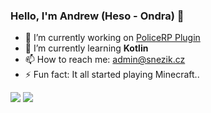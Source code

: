 ### Hello, I'm Andrew (Heso - Ondra) 👋

- 🔭 I’m currently working on [PoliceRP Plugin](https://github.com/czHeso/PoliceRP_Plugin)
- 🌱 I’m currently learning **Kotlin**
- 📫 How to reach me: admin@snezik.cz
- ⚡ Fun fact: It all started playing Minecraft..

![](https://hit.yhype.me/github/profile?user_id=151180665)
![](https://komarev.com/ghpvc/?username=czheso&style=for-the-badge&color=red&base=100)
